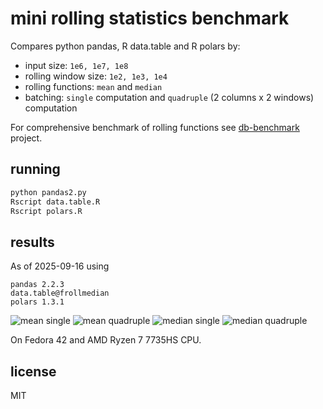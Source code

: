 
# mini rolling statistics benchmark

Compares python pandas, R data.table and R polars by:

- input size: `1e6, 1e7, 1e8`
- rolling window size: `1e2, 1e3, 1e4`
- rolling functions: `mean` and `median`
- batching: `single` computation and `quadruple` (2 columns x 2 windows) computation

For comprehensive benchmark of rolling functions see [db-benchmark](https://github.com/duckdblabs/db-benchmark/pull/9) project.

## running

```sh
python pandas2.py
Rscript data.table.R
Rscript polars.R
```

## results

As of 2025-09-16 using

```
pandas 2.2.3
data.table@frollmedian
polars 1.3.1
```

![mean single](https://github.com/user-attachments/assets/666aea13-0947-4753-a1ab-214b8ec20f6e)
![mean quadruple](https://github.com/user-attachments/assets/f5f29a64-a58a-413d-bb12-1a32269b1ea7)
![median single](https://github.com/user-attachments/assets/9d94f0b7-b4c0-44da-9c34-54bc2a8fb784)
![median quadruple](https://github.com/user-attachments/assets/e328703b-fca9-45a8-b885-a8efb4bcd505)

On Fedora 42 and AMD Ryzen 7 7735HS CPU.

## license

MIT
